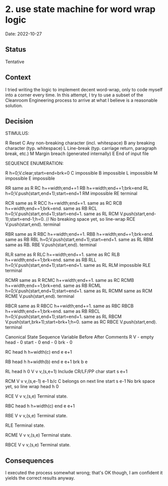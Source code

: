 # 2. use state machine for word wrap logic

Date: 2022-10-27

## Status

Tentative

## Context

I tried writing the logic to implement decent word-wrap, only to code myself into a corner every time.
In this attempt, I try to use a subset of the Cleanroom Engineering process to arrive at what I believe is a reasonable solution.

## Decision

STIMULUS:

R	Reset
C	Any non-breaking character (incl. whitespace)
B	any breaking character (typ. whitespace)
L	Line-break (typ. carriage return, paragraph break, etc.)
M	Margin breach (generated internally)
E	End of input file


SEQUENCE ENUMERATION:

R	h=0;V.clear;start=end=brk=0
C	impossible
B	impossible
L	impossible
M	impossible
E	impossible

RR	same as R
RC	h+=width;end+=1
RB	h+=width;end+=1;brk=end
RL	h=0;V.push(start,end+1);start=end+1
RM	impossible
RE	terminal

RCR	same as R
RCC	h+=width;end+=1.  same as RC
RCB	h+=width;end+=1;brk=end.  same as RB
RCL	h=0;V.push(start,end+1);start=end+1.  same as RL
RCM	V.push(start,end-1);start=end-1;h=0. // No breaking space yet, so line-wrap
RCE	V.push(start,end).  terminal

RBR	same as R
RBC	h+=width;end+=1.
RBB	h+=width;end+=1;brk=end.  same as RB
RBL	h=0;V.push(start,end+1);start=end+1.  same as RL
RBM	same as RB.
RBE	V.push(start,end).  terminal

RLR	same as R
RLC	h+=width;end+=1.  same as RC
RLB	h+=width;end+=1;brk=end.  same as RB
RLL	h=0;V.push(start,end+1);start=end+1.  same as RL
RLM	impossible
RLE	terminal

RCMR	same as R
RCMC	h+=width;end+=1.  same as RC
RCMB	h+=width;end+=1;brk=end.  same as RB
RCML	h=0;V.push(start,end+1);start=end+1.  same as RL
RCMM	same as RCM
RCME	V.push(start,end).  terminal

RBCR	same as R
RBCC	h+=width;end+=1.  same as RBC
RBCB	h+=width;end+=1;brk=end.  same as RB
RBCL	h=0;V.push(start,end+1);start=end+1.  same as RL
RBCM	V.push(start,brk+1);start=brk+1;h=0.  same as RC
RBCE	V.push(start,end).  terminal


Canonical	State
Sequence	Variable	Before	After		Comments
R		V		-	empty
		head		-	0
		start		-	0
		end		-	0
		brk		-	0

RC		head		h	h+width(c)
		end		e	e+1

RB		head		h	h+width(b)
		end		e	e+1
		brk		b	e

RL		head		h	0
		V		v	v,(s,e+1)	Include CR/LF/PP char
		start		s	e+1

RCM		V		v	v,(s,e-1)	e-1 b/c C belongs on next line
		start		s	e-1		No brk space yet, so line wrap
		head		h	0

RCE		V		v	v,(s,e)		Terminal state.

RBC		head		h	h+width(c)
		end		e	e+1

RBE		V		v	v,(s,e)		Terminal state.

RLE							Terminal state.

RCME		V		v	v,(s,e)		Terminal state.

RBCE		V		v	v,(s,e)		Terminal state.



## Consequences

I executed the process somewhat wrong;
that's OK though, I am confident it yields the correct results anyway.

